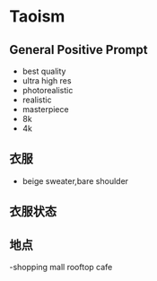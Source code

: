 # Taoism

## General Positive Prompt
- best quality
- ultra high res
- photorealistic
- realistic
- masterpiece
- 8k
- 4k

## 衣服

- beige sweater,bare shoulder

## 衣服状态

## 地点
-shopping mall rooftop cafe
